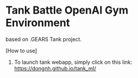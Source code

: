 # Tank Battle OpenAI Gym Environment 
based on .GEARS Tank project.

[How to use]

1. To launch tank webapp, simply click on this link: https://dongnh.github.io/tank_ml/
